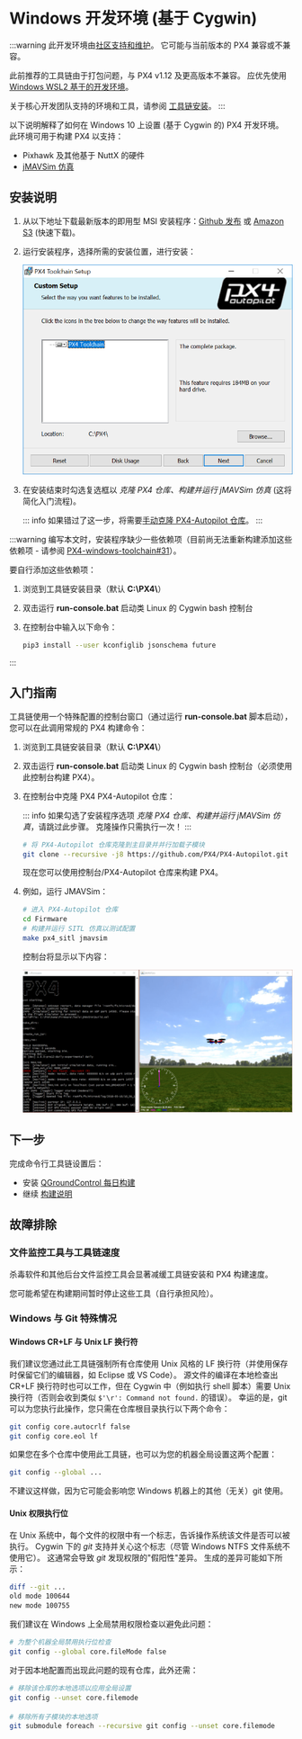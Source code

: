 # Windows 开发环境 (基于 Cygwin)

:::warning
此开发环境由[社区支持和维护](../advanced/community_supported_dev_env.md)。
它可能与当前版本的 PX4 兼容或不兼容。

此前推荐的工具链由于打包问题，与 PX4 v1.12 及更高版本不兼容。
应优先使用 [Windows WSL2 基于的开发环境](../dev_setup/dev_env_windows_wsl.md)。

关于核心开发团队支持的环境和工具，请参阅 [工具链安装](../dev_setup/dev_env.md)。
:::

以下说明解释了如何在 Windows 10 上设置 (基于 Cygwin 的) PX4 开发环境。
此环境可用于构建 PX4 以支持：

- Pixhawk 及其他基于 NuttX 的硬件
- [jMAVSim 仿真](../sim_jmavsim/index.md)

<a id="installation"></a>

## 安装说明

1. 从以下地址下载最新版本的即用型 MSI 安装程序：[Github 发布](https://github.com/PX4/windows-toolchain/releases) 或 [Amazon S3](https://s3-us-west-2.amazonaws.com/px4-tools/PX4+Windows+Cygwin+Toolchain/PX4+Windows+Cygwin+Toolchain+0.9.msi) (快速下载)。
1. 运行安装程序，选择所需的安装位置，进行安装：

   ![jMAVSimOnWindows](../../assets/toolchain/cygwin_toolchain_installer.png)

1. 在安装结束时勾选复选框以 _克隆 PX4 仓库、构建并运行 jMAVSim 仿真_ (这将简化入门流程)。

   ::: info
   如果错过了这一步，将需要[手动克隆 PX4-Autopilot 仓库](#getting-started)。
   :::

:::warning
编写本文时，安装程序缺少一些依赖项（目前尚无法重新构建添加这些依赖项 - 请参阅 [PX4-windows-toolchain#31](https://github.com/PX4/PX4-windows-toolchain/issues/31)）。

要自行添加这些依赖项：

1. 浏览到工具链安装目录（默认 **C:\\PX4\\**）
1. 双击运行 **run-console.bat** 启动类 Linux 的 Cygwin bash 控制台
1. 在控制台中输入以下命令：

   ```sh
   pip3 install --user kconfiglib jsonschema future
   ```

:::

## 入门指南

工具链使用一个特殊配置的控制台窗口（通过运行 **run-console.bat** 脚本启动），您可以在此调用常规的 PX4 构建命令：

1. 浏览到工具链安装目录（默认 **C:\\PX4\\**）
1. 双击运行 **run-console.bat** 启动类 Linux 的 Cygwin bash 控制台（必须使用此控制台构建 PX4）。
1. 在控制台中克隆 PX4 PX4-Autopilot 仓库：

   ::: info
   如果勾选了安装程序选项 _克隆 PX4 仓库、构建并运行 jMAVSim 仿真_，请跳过此步骤。
   克隆操作只需执行一次！
   :::

   ```sh
   # 将 PX4-Autopilot 仓库克隆到主目录并并行加载子模块
   git clone --recursive -j8 https://github.com/PX4/PX4-Autopilot.git
   ```

   现在您可以使用控制台/PX4-Autopilot 仓库来构建 PX4。

1. 例如，运行 JMAVSim：

   ```sh
   # 进入 PX4-Autopilot 仓库
   cd Firmware
   # 构建并运行 SITL 仿真以测试配置
   make px4_sitl jmavsim
   ```

   控制台将显示以下内容：

   ![jMAVSimOnWindows](../../assets/simulation/jmavsim/jmavsim_windows_cygwin.png)

## 下一步

完成命令行工具链设置后：

- 安装 [QGroundControl 每日构建](../dev_setup/qgc_daily_build.md)
- 继续 [构建说明](../dev_setup/building_px4.md)

## 故障排除

### 文件监控工具与工具链速度

杀毒软件和其他后台文件监控工具会显著减缓工具链安装和 PX4 构建速度。

您可能希望在构建期间暂时停止这些工具（自行承担风险）。

### Windows 与 Git 特殊情况

#### Windows CR+LF 与 Unix LF 换行符

我们建议您通过此工具链强制所有仓库使用 Unix 风格的 LF 换行符（并使用保存时保留它们的编辑器，如 Eclipse 或 VS Code）。
源文件的编译在本地检查出 CR+LF 换行符时也可以工作，但在 Cygwin 中（例如执行 shell 脚本）需要 Unix 换行符（否则会收到类似 `$'\r': Command not found.` 的错误）。
幸运的是，git 可以为您执行此操作，您只需在仓库根目录执行以下两个命令：

```sh
git config core.autocrlf false
git config core.eol lf
```

如果您在多个仓库中使用此工具链，也可以为您的机器全局设置这两个配置：

```sh
git config --global ...
```

不建议这样做，因为它可能会影响您 Windows 机器上的其他（无关）git 使用。

#### Unix 权限执行位

在 Unix 系统中，每个文件的权限中有一个标志，告诉操作系统该文件是否可以被执行。
Cygwin 下的 _git_ 支持并关心这个标志（尽管 Windows NTFS 文件系统不使用它）。
这通常会导致 _git_ 发现权限的"假阳性"差异。
生成的差异可能如下所示：

```sh
diff --git ...
old mode 100644
new mode 100755
```

我们建议在 Windows 上全局禁用权限检查以避免此问题：

```sh
# 为整个机器全局禁用执行位检查
git config --global core.fileMode false
```

对于因本地配置而出现此问题的现有仓库，此外还需：

```sh
# 移除该仓库的本地选项以应用全局设置
git config --unset core.filemode

# 移除所有子模块的本地选项
git submodule foreach --recursive git config --unset core.filemode
```

<!--
构建/更新此工具链的说明请参阅 [Windows Cygwin 开发环境 (维护说明)](../dev_setup/dev_env_windows_cygwin_packager_setup.md)
-->